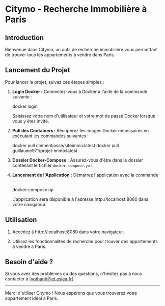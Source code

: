 # Citymo - Recherche Immobilière à Paris

## Introduction

Bienvenue dans Citymo, un outil de recherche immobilière vous permettant de trouver tous les appartements à vendre dans Paris.

## Lancement du Projet

Pour lancer le projet, suivez ces étapes simples :

1. **Login Docker :** Connectez-vous à Docker à l'aide de la commande suivante :


    docker login


   Saisissez votre nom d'utilisateur et votre mot de passe Docker lorsque vous y êtes invité.

2. **Pull des Containers :** Récupérez les images Docker nécessaires en exécutant les commandes suivantes :


    docker pull clementjosse/siteimmo:latest
    docker pull guillaume971/projet-immo:latest


3. **Dossier Docker-Compose :** Assurez-vous d'être dans le dossier contenant le fichier `docker-compose.yml`.

4. **Lancement de l'Application :** Démarrez l'application avec la commande :


    docker-compose up


   L'application sera disponible à l'adresse http://localhost:8080 dans votre navigateur.

## Utilisation

1. Accédez à http://localhost:8080 dans votre navigateur.

2. Utilisez les fonctionnalités de recherche pour trouver des appartements à vendre à Paris.

## Besoin d'aide ?

Si vous avez des problèmes ou des questions, n'hésitez pas à nous contacter à [vothanh@et.esiea.fr].

---

Merci d'utiliser Citymo ! Nous espérons que vous trouverez votre appartement idéal à Paris.

